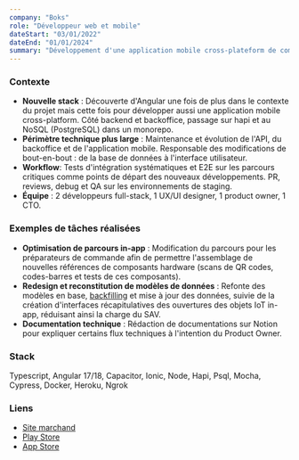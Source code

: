 ```yaml
---
company: "Boks"
role: "Développeur web et mobile"
dateStart: "03/01/2022"
dateEnd: "01/01/2024"
summary: "Développement d'une application mobile cross-plateform de communication avec des objets connectés et de dashboards power-user de gestion / monitoring des données."
---
```


### Contexte

- **Nouvelle stack** : Découverte d'Angular une fois de plus dans le contexte du projet mais cette fois pour développer aussi une application mobile cross-platform. Côté backend et backoffice, passage sur hapi et au NoSQL (PostgreSQL) dans un monorepo.
- **Périmètre technique plus large** : Maintenance et évolution de l'API, du backoffice et de l'application mobile. Responsable des modifications de bout-en-bout : de la base de données à l'interface utilisateur.
- **Workflow**: Tests d'intégration systématiques et E2E sur les parcours critiques comme points de départ des nouveaux développements. PR, reviews, debug et QA sur les environnements de staging.
- **Équipe** : 2 développeurs full-stack, 1 UX/UI designer, 1 product owner, 1 CTO.

### Exemples de tâches réalisées

- **Optimisation de parcours in-app** : Modification du parcours pour les préparateurs de commande afin de permettre l'assemblage de nouvelles références de composants hardware (scans de QR codes, codes-barres et tests de ces composants).
- **Redesign et reconstitution de modèles de données** : Refonte des modèles en base, [backfilling](https://atlan.com/backfilling-data-guide/) et mise à jour des données, suivie de la création d'interfaces récapitulatives des ouvertures des objets IoT in-app, réduisant ainsi la charge du SAV.
- **Documentation technique** : Rédaction de documentations sur Notion pour expliquer certains flux techniques à l'intention du Product Owner.

### Stack

Typescript, Angular 17/18, Capacitor, Ionic, Node, Hapi, Psql, Mocha, Cypress, Docker, Heroku, Ngrok

### Liens

- [Site marchand](https://www.boks.app/)
- [Play Store](https://play.google.com/store/apps/details?id=com.boks.app&hl=en-AU)
- [App Store](https://apps.apple.com/us/app/boks-boite-%C3%A0-colis-connect%C3%A9e/id1334735851)
